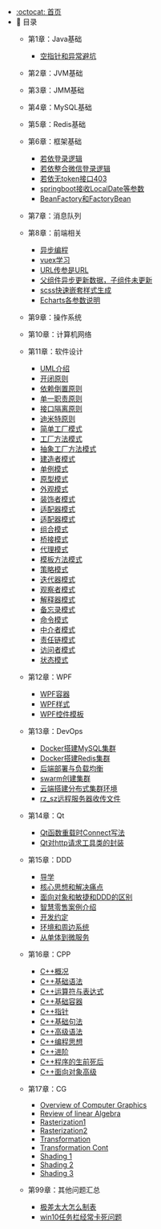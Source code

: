 - [:octocat: 首页](/README)
- :memo: 目录
   - 第1章：Java基础
   
       - [空指针和异常避坑](/md/idea-plugin/java/2022-07-07-Java空指针和异常.md)
       
   - 第2章：JVM基础    
   
   

   - 第3章：JMM基础            



   - 第4章：MySQL基础
   
       
          
   - 第5章：Redis基础
       
       
      
   - 第6章：框架基础
   
     - [若依登录逻辑](/md/idea-plugin/RuoYi/2022-06-29-若依登录逻辑.md) 
     - [若依整合微信登录逻辑](/md/idea-plugin/RuoYi/2022-05-18-父组件异步更新数据子组件未同步.md)  
     - [若依无token接口403](/md/idea-plugin/RuoYi/2022-07-29-若依由于token的问题接口403.md)  
     - [springboot接收LocalDate等参数](/md/idea-plugin/springboot/2022-07-20-springboot前端传参是LocalDate类型解析.md)
     - [BeanFactory和FactoryBean](/md/idea-plugin/springboot/2022-03-05-BeanFactory与FactoryBean的区别.md)
          
   - 第7章：消息队列
       
      
   - 第8章：前端相关
      
      - [异步编程](/md/idea-plugin/frontend/2022-04-19-promise-async-await异步编程.md)
      - [vuex学习](/md/idea-plugin/frontend/2022-04-20-vuex学习.md)
      - [URL传参是URL](/md/idea-plugin/frontend/2022-05-17-微信小程序URL传参是URL.md)
      - [父组件异步更新数据，子组件未更新](/md/idea-plugin/frontend/2022-05-18-父组件异步更新数据子组件未同步.md)
      - [scss快速嵌套样式生成](/md/idea-plugin/frontend/2022-06-29-快速生成页面的scss嵌套结构.md)
      - [Echarts各参数说明](/md/idea-plugin/frontend/2022-03-10-Echarts各参数说明.md)
    
   - 第9章：操作系统
       
       
      
   - 第10章：计算机网络
            
            
      
   - 第11章：软件设计

      - [UML介绍](/md/idea-plugin/designPattern/2022-06-06-UML介绍.md)   
      - [开闭原则](/md/idea-plugin/designPattern/2022-06-07-开闭原则.md)
      - [依赖倒置原则](/md/idea-plugin/designPattern/2022-06-07-依赖倒置原则.md)
      - [单一职责原则](/md/idea-plugin/designPattern/2022-06-07-单一职责原则.md)
      - [接口隔离原则](/md/idea-plugin/designPattern/2022-06-07-接口隔离原则.md)
      - [迪米特原则](/md/idea-plugin/designPattern/2022-06-07-迪米特原则.md)
      - [简单工厂模式](/md/idea-plugin/designPattern/2022-06-07-简单工厂模式.md)  
      - [工厂方法模式](/md/idea-plugin/designPattern/2022-06-07-工厂方法模式.md)   
      - [抽象工厂方法模式](/md/idea-plugin/designPattern/2022-06-07-抽象工厂方法.md)
      - [建造者模式](/md/idea-plugin/designPattern/2022-06-08-建造者模式.md)
      - [单例模式](/md/idea-plugin/designPattern/2022-06-09-单例模式.md)
      - [原型模式](/md/idea-plugin/designPattern/2022-06-21-原型模式.md)
      - [外观模式](/md/idea-plugin/designPattern/2022-06-21-外观模式.md)
      - [装饰者模式](/md/idea-plugin/designPattern/2022-06-21-装饰者模式.md)
      - [适配器模式](/md/idea-plugin/designPattern/2022-06-22-适配器模式.md)
      - [适配器模式](/md/idea-plugin/designPattern/2022-06-22-享元模式.md)
      - [组合模式](/md/idea-plugin/designPattern/2022-06-22-组合模式.md)
      - [桥接模式](/md/idea-plugin/designPattern/2022-06-22-桥接模式.md)
      - [代理模式](/md/idea-plugin/designPattern/2022-07-01-代理模式.md)
      - [模板方法模式](/md/idea-plugin/designPattern/2022-07-02-模板方法模式.md)
      - [策略模式](/md/idea-plugin/designPattern/2022-07-02-策略模式.md)
      - [迭代器模式](/md/idea-plugin/designPattern/2022-07-02-迭代器模式.md)
      - [观察者模式](/md/idea-plugin/designPattern/2022-07-02-观察者模式.md)
      - [解释器模式](/md/idea-plugin/designPattern/2022-07-03-解释器模式.md)
      - [备忘录模式](/md/idea-plugin/designPattern/2022-07-03-备忘录模式.md)
      - [命令模式](/md/idea-plugin/designPattern/2022-07-03-命令模式.md)
      - [中介者模式](/md/idea-plugin/designPattern/2022-07-03-中介者模式.md)
      - [责任链模式](/md/idea-plugin/designPattern/2022-07-03-责任链模式.md)
      - [访问者模式](/md/idea-plugin/designPattern/2022-07-03-访问者模式.md)
      - [状态模式](/md/idea-plugin/designPattern/2022-07-03-状态模式.md)
      
   - 第12章：WPF  
   
      - [WPF容器](/md/idea-plugin/WPF/2022-06-09-WPF容器.md)
      - [WPF样式](/md/idea-plugin/WPF/2022-06-10-WPF样式.md)
      - [WPF控件模板](/md/idea-plugin/WPF/2022-06-10-WPF控件模板.md)
         
   - 第13章：DevOps
   
      - [Docker搭建MySQL集群](/md/idea-plugin/DevOps/2022-06-05-Docker搭建MySQL集群.md)
      - [Docker搭建Redis集群](/md/idea-plugin/DevOps/2022-06-05-Docker搭建Redis集群.md)
      - [后端部署与负载均衡](/md/idea-plugin/DevOps/2022-06-05-后端项目部署与负载均衡.md) 
      - [swarm创建集群](/md/idea-plugin/DevOps/2022-06-06-swarm创建集群.md) 
      - [云端搭建分布式集群环境](/md/idea-plugin/DevOps/2022-06-06-云端搭建分布式集群环境.md)
      - [rz_sz远程服务器收传文件](/md/idea-plugin/DevOps/2022-03-09-rz_sz远程服务器收传文件.md)
      
   - 第14章：Qt
   
     - [Qt函数重载时Connect写法](/md/idea-plugin/Qt/2022-07-27-Qt信号函数重载时connect写法.md)
     - [Qt对http请求工具类的封装](/md/idea-plugin/Qt/2022-07-29-Qt对http请求工具类的封装.md)
     
   - 第15章：DDD
   
     - [导学](/md/idea-plugin/DDD/2022-07-17-领域驱动导学.md)
     - [核心思想和解决痛点](/md/idea-plugin/DDD/2022-07-17-DDD的核心思想和解决的痛点问题.md)
     - [面向对象和敏捷和DDD的区别](/md/idea-plugin/DDD/2022-07-17-面向对象和敏捷与DDD的区别与联系.md)
     - [智慧零售案例介绍](/md/idea-plugin/DDD/2022-07-17-智慧零售案例项目介绍.md)
     - [开发约定](/md/idea-plugin/DDD/2022-07-31-环境准备、开发约定和框架说明.md)
     - [环境和周边系统](/md/idea-plugin/DDD/2022-08-07-环境和周边系统说明.md)
     - [从单体到微服务](/md/idea-plugin/DDD/2022-08-07-DDD从单体到微服务.md)
     
   - 第16章：CPP
   
     - [C++概况](/md/idea-plugin/CPP/2022-08-11-C++概况.md)
     - [C++基础语法](/md/idea-plugin/CPP/2022-08-11-C++基础语法.md)
     - [C++运算符与表达式](/md/idea-plugin/CPP/2022-08-12-C++运算符与表达式.md)
     - [C++基础容器](/md/idea-plugin/CPP/2022-08-13-C++基础容器.md)
     - [C++指针](/md/idea-plugin/CPP/2022-08-13-C++指针.md)
     - [C++基础句法](/md/idea-plugin/CPP/2022-08-14-C++基础句法.md)
     - [C++高级语法](/md/idea-plugin/CPP/2022-08-15-C++高级语法.md)
     - [C++编程思想](/md/idea-plugin/CPP/2022-08-15-C++编程思想.md)
     - [C++进阶](/md/idea-plugin/CPP/2022-08-16-C++进阶.md)
     - [C++程序的生前死后](/md/idea-plugin/CPP/2022-08-20-C++程序的生前死后.md)
     - [C++面向对象高级](/md/idea-plugin/CPP/2022-08-20-C++程序的生前死后.md)
   
   - 第17章：CG
      
     - [Overview of Computer Graphics](/md/idea-plugin/CG/2022-08-21-Overview-of-Computer-Graphics.md)
     - [Review of linear Algebra](/md/idea-plugin/CG/2022-08-22-Review-of-linear-Algebra.md)
     - [Rasterization1](/md/idea-plugin/CG/2022-08-23-Rasterization-1.md)
     - [Rasterization2](/md/idea-plugin/CG/2022-08-23-Rasterization-2.md)
     - [Transformation](/md/idea-plugin/CG/2022-08-23-Transformation.md)
     - [Transformation Cont](/md/idea-plugin/CG/2022-08-23-Transformation-Cont.md)
     - [Shading 1](/md/idea-plugin/CG/2022-08-25-Shading-1.md)
     - [Shading 2](/md/idea-plugin/CG/2022-08-25-Shading-2.md)
     - [Shading 3](/md/idea-plugin/CG/2022-08-25-Shading-3.md)
     
   - 第99章：其他问题汇总
      
      - [极差太大怎么制表](/md/idea-plugin/others/2022-03-16-纵坐标极差太大怎么做表.md)
      - [win10任务栏经常卡死问题](/md/idea-plugin/others/2022-05-01-win10任务栏卡死.md)
      

